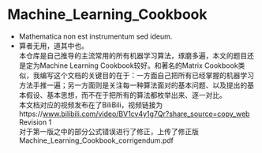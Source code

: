 # Machine_Learning_Cookbook
 - Mathematica non est instrumentum sed ideum.
 - 算者无用，道其中也。\
本仓库是自己推导的主流常用的所有机器学习算法，琢磨多遍，本文的题目还是定为Machine Learning Cookbook较好。和著名的Matrix Cookbook类似，我编写这个文档的关键目的在于：一方面自己把所有已经掌握的机器学习方法手推一遍；另一方面则是关注每一种算法面对的基本问题、以及提出的基本假设、基本思想，而不在于把所有的算法都枚举出来、逐一对比。\
本文档对应的视频发布在了BiliBili，视频链接为https://www.bilibili.com/video/BV1cv4y1g7Qr?share_source=copy_web \
Revision 1\
对于第一版之中的部分公式错误进行了修正，上传了修正版Machine_Learning_Cookbook_corrigendum.pdf
